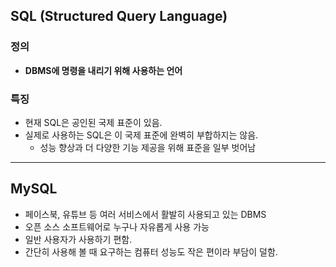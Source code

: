 ## SQL (Structured Query Language)

### 정의

- **DBMS에 명령을 내리기 위해 사용하는 언어**

### 특징

- 현재 SQL은 공인된 국제 표준이 있음.
- 실제로 사용하는 SQL은 이 국제 표준에 완벽히 부합하지는 않음.
  - 성능 향상과 더 다양한 기능 제공을 위해 표준을 일부 벗어남

---

## MySQL

- 페이스북, 유튜브 등 여러 서비스에서 활발히 사용되고 있는 DBMS
- 오픈 소스 소프트웨어로 누구나 자유롭게 사용 가능
- 일반 사용자가 사용하기 편함.
- 간단히 사용해 볼 때 요구하는 컴퓨터 성능도 작은 편이라 부담이 덜함.